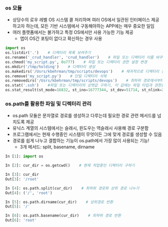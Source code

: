 ### os 모듈

- 상당수의 로우 레벨 OS 시스템 콜 처리하며 여러 OS에서 일관된 인터페이스 제공하고자 하는데, 모든 기반 시스템에서 구동해야하는 APP에는 매우 중요한 일임
- 여러 플랫폼에서는 불가하고 특정 OS에서만 사용 가능한 기능 제공
    - 앱이 OS간 포팅이 없다고 확신하는 경우 사용

```python
import os
os.listdir('.')    # 디렉터리 목록 보여주기
os.rename('_crud_handler', 'crud_handler')    # 파일 또는 디렉터리 이름 바꾸기
os.chmod('my_script.py', 0o777)    # 파일 또는 디렉터리 권한 설정 변경
os.mkdir('/tmp/holding')    # 디렉터리 생성
os.makedirs('/Usrs/kbehrman/tmp/scripts/devops')    # 재귀적으로 디렉터리 경로 생성
os.remove('my_script.py')    # 단일 디렉터리 삭제
os.removedirs('/Usrs/kbehrman/tmp/scripts/devops')    # 최하위 경로에서부터 시작하여 디렉터리 트리 삭제하기, 비어있지 않은 디렉터리가 나타나면 연산 멈춤
os.stat('.ssh')    #파일 또는 디렉터리의 상탯값 구하기, 이 값에는 파일 타입과 권한을 나타내는 st_mode와 해당 항목에 마지막으로 접근한 시간을 나타내는 st_atime이 포함되어있음
os.stat_result(st_mode=16832, st_ino=16777344, st_dev=51714, st_nlink=2, st_uid=0, st_gid=0, st_size=29, st_atime=1640335637, st_mtime=1640334913, st_ctime=1640334913)
```

### os.path를 활용한 파일 및 디렉터리 관리

- os.path 모듈은 문자열로 경로를 생성하고 다루는데 필요한 경로 관련 메서드를 넘치도록 제공
- 유닉스 계열의 시스템에서는 슬래시, 윈도우는 역슬래시 사용해 경로 구분함
- 프로그램에서는 현재 수행중인 시스템이 무엇이든 그에 맞게 경로를 생성할 수 있음
- 경로를 쉽게 나누고 결합하는 기능이 os.path에서 가장 많이 사용되는 기능!
    - 3개 메서드: split, basename, dirname

```python
In [1]: import os

In [2]: cur_dir = os.getcwd()    # 현재 작업중인 디렉터리 구하기

In [3]: cur_dir
Out[3]: '/root'

In [4]: os.path.split(cur_dir)    # 최하위 경로와 상위 경로 나누기
Out[4]: ('/', 'root')

In [5]: os.path.dirname(cur_dir)    # 상위경로 반환
Out[5]: '/'

In [6]: os.path.basename(cur_dir)    # 최하위 경로 반환
Out[6]: 'root'
```

